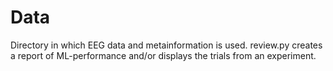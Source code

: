 # Data
Directory in which EEG data and metainformation is used.
review.py creates a report of ML-performance and/or displays the trials from an experiment.
